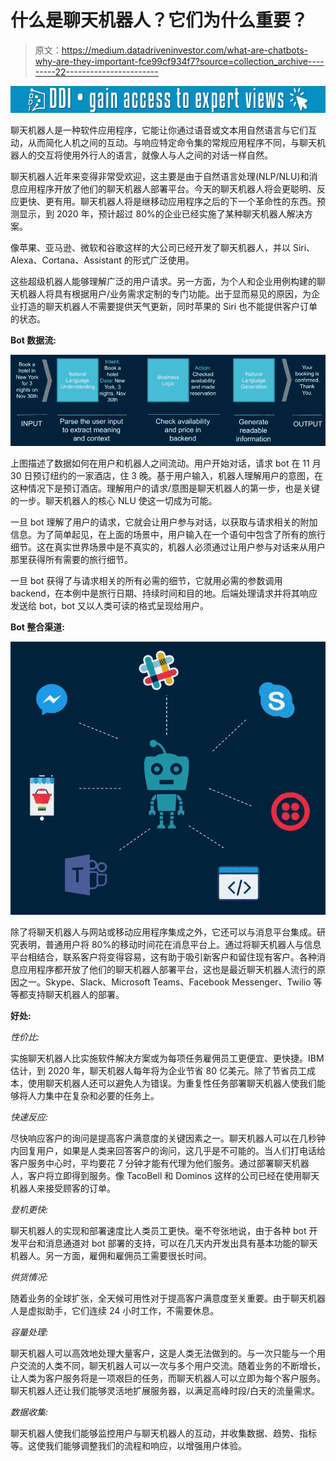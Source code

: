 # 什么是聊天机器人？它们为什么重要？

> 原文：<https://medium.datadriveninvestor.com/what-are-chatbots-why-are-they-important-fce99cf934f7?source=collection_archive---------22----------------------->

[![](img/ff548bf64d7807fcfadcf8fe6f2a539f.png)](http://www.track.datadriveninvestor.com/1B9E)

聊天机器人是一种软件应用程序，它能让你通过语音或文本用自然语言与它们互动，从而简化人机之间的互动。与响应特定命令集的常规应用程序不同，与聊天机器人的交互将使用外行人的语言，就像人与人之间的对话一样自然。

聊天机器人近年来变得非常受欢迎，这主要是由于自然语言处理(NLP/NLU)和消息应用程序开放了他们的聊天机器人部署平台。今天的聊天机器人将会更聪明、反应更快、更有用。聊天机器人将是继移动应用程序之后的下一个革命性的东西。预测显示，到 2020 年，预计超过 80%的企业已经实施了某种聊天机器人解决方案。

像苹果、亚马逊、微软和谷歌这样的大公司已经开发了聊天机器人，并以 Siri、Alexa、Cortana、Assistant 的形式广泛使用。

这些超级机器人能够理解广泛的用户请求。另一方面，为个人和企业用例构建的聊天机器人将具有根据用户/业务需求定制的专门功能。出于显而易见的原因，为企业打造的聊天机器人不需要提供天气更新，同时苹果的 Siri 也不能提供客户订单的状态。

**Bot 数据流:**

![](img/96a30e6366d76fbe1d5e1b03abdf645b.png)

上图描述了数据如何在用户和机器人之间流动。用户开始对话，请求 bot 在 11 月 30 日预订纽约的一家酒店，住 3 晚。基于用户输入，机器人理解用户的意图，在这种情况下是预订酒店。理解用户的请求/意图是聊天机器人的第一步，也是关键的一步。聊天机器人的核心 NLU 使这一切成为可能。

一旦 bot 理解了用户的请求，它就会让用户参与对话，以获取与请求相关的附加信息。为了简单起见，在上面的场景中，用户输入在一个语句中包含了所有的旅行细节。这在真实世界场景中是不真实的，机器人必须通过让用户参与对话来从用户那里获得所有需要的旅行细节。

一旦 bot 获得了与请求相关的所有必需的细节，它就用必需的参数调用 backend，在本例中是旅行日期、持续时间和目的地。后端处理请求并将其响应发送给 bot，bot 又以人类可读的格式呈现给用户。

**Bot 整合渠道:**

![](img/68d56d8fb384d283e043935e8a087552.png)

除了将聊天机器人与网站或移动应用程序集成之外，它还可以与消息平台集成。研究表明，普通用户将 80%的移动时间花在消息平台上。通过将聊天机器人与信息平台相结合，联系客户将变得容易，这有助于吸引新客户和留住现有客户。各种消息应用程序都开放了他们的聊天机器人部署平台，这也是最近聊天机器人流行的原因之一。Skype、Slack、Microsoft Teams、Facebook Messenger、Twilio 等等都支持聊天机器人的部署。

**好处:**

*性价比:*

实施聊天机器人比实施软件解决方案或为每项任务雇佣员工更便宜、更快捷。IBM 估计，到 2020 年，聊天机器人每年将为企业节省 80 亿美元。除了节省员工成本，使用聊天机器人还可以避免人为错误。为重复性任务部署聊天机器人使我们能够将人力集中在复杂和必要的任务上。

*快速反应:*

尽快响应客户的询问是提高客户满意度的关键因素之一。聊天机器人可以在几秒钟内回复用户，如果是人类来回答客户的询问，这几乎是不可能的。当人们打电话给客户服务中心时，平均要花 7 分钟才能有代理为他们服务。通过部署聊天机器人，客户将立即得到服务。像 TacoBell 和 Dominos 这样的公司已经在使用聊天机器人来接受顾客的订单。

*登机更快:*

聊天机器人的实现和部署速度比人类员工更快。毫不夸张地说，由于各种 bot 开发平台和消息通道对 bot 部署的支持，可以在几天内开发出具有基本功能的聊天机器人。另一方面，雇佣和雇佣员工需要很长时间。

*供货情况:*

随着业务的全球扩张，全天候可用性对于提高客户满意度至关重要。由于聊天机器人是虚拟助手，它们连续 24 小时工作，不需要休息。

*容量处理:*

聊天机器人可以高效地处理大量客户，这是人类无法做到的。与一次只能与一个用户交流的人类不同，聊天机器人可以一次与多个用户交流。随着业务的不断增长，让人类为客户服务将是一项艰巨的任务，而聊天机器人可以立即为每个客户服务。聊天机器人还让我们能够灵活地扩展服务器，以满足高峰时段/白天的流量需求。

*数据收集:*

聊天机器人使我们能够监控用户与聊天机器人的互动，并收集数据、趋势、指标等。这使我们能够调整我们的流程和响应，以增强用户体验。